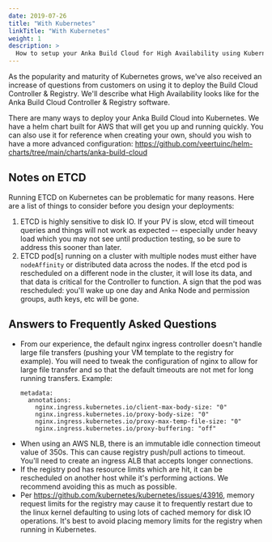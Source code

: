 ```yaml
---
date: 2019-07-26
title: "With Kubernetes"
linkTitle: "With Kubernetes"
weight: 1
description: >
  How to setup your Anka Build Cloud for High Availability using Kubernetes
---
```


As the popularity and maturity of Kubernetes grows, we've also received an increase of questions from customers on using it to deploy the Build Cloud Controller & Registry. We'll describe what High Availability looks like for the Anka Build Cloud Controller & Registry software.

There are many ways to deploy your Anka Build Cloud into Kubernetes. We have a helm chart built for AWS that will get you up and running quickly. You can also use it for reference when creating your own, should you wish to have a more advanced configuration: https://github.com/veertuinc/helm-charts/tree/main/charts/anka-build-cloud

## Notes on ETCD

Running ETCD on Kubernetes can be problematic for many reasons. Here are a list of things to consider before you design your deployments:

1. ETCD is highly sensitive to disk IO. If your PV is slow, etcd will timeout queries and things will not work as expected -- especially under heavy load which you may not see until production testing, so be sure to address this sooner than later.
2. ETCD pod\[s] running on a cluster with multiple nodes must either have `nodeAffinity` or distributed data across the nodes. If the etcd pod is rescheduled on a different node in the cluster, it will lose its data, and that data is critical for the Controller to function. A sign that the pod was rescheduled: you'll wake up one day and Anka Node and permission groups, auth keys, etc will be gone.

<!-- Our [Getting Started GitHub Repository](https://github.com/veertuinc/getting-started/tree/master#anka-build-cloud--kubernetes-anka_build_cloudkubernetes) has a few scripts available to help you run the Anka Build Cloud on your macOS device using [minikube](https://kubernetes.io/docs/setup/learning-environment/minikube/). These scripts will generate the necessary YAML you can use to deploy it into your minikube (We cannot guarantee they will work properly outside of minikube and recommend against production use). You may, of course, choose to use Deployments instead of our Statefulsets and even split your controller and registry into separate pods.

The YAML we generate includes:

- A namespace and context for Anka
- 3 ETCD pods
- 2 Build Cloud pods, each with two containers housing the Controller and Registry
- A shared volume for both Registry containers so they see the same VM Templates and Tags
- Load Balancers for each service

Here is a visual diagram for this:

{{< rawhtml >}}<center>{{< /rawhtml >}}
![installer with pkg]({{< siteurl >}}images/kubernetes-anka-build-cloud-ha-diagram.png)
{{< rawhtml >}}</center>{{< /rawhtml >}}

We must mention that the differences between how our customers have deployed Kubernetes (AWS vs. google cloud vs. self-hosted) can require significant changes from the examples we provide. We've kept our examples simple to show the configuration and the necessary connections between components. For example, exposing your load balancer for the Controller service on the network may not be required (internal DNS might be available since your CI/CD tool is also inside of Kubernetes). Or, it may require approval and a specific process due to security.

> We recommend communicating with your DevOps/Kubernetes team to handle anything missing.

Once it's up and running, you can [join your nodes to the Controller load balancer IP/hostname.]({{< relref "anka-build-cloud/getting-started/preparing-and-joining-your-nodes.md" >}})

> You will also need to expose the Registry load balancer if you want to connect your laptop to push new VM Templates or Tags. -->

## Answers to Frequently Asked Questions

- From our experience, the default nginx ingress controller doesn't handle large file transfers (pushing your VM template to the registry for example). You will need to tweak the configuration of nginx to allow for large file transfer and so that the default timeouts are not met for long running transfers. Example:
    ```
    metadata:
      annotations:
        nginx.ingress.kubernetes.io/client-max-body-size: "0"
        nginx.ingress.kubernetes.io/proxy-body-size: "0"
        nginx.ingress.kubernetes.io/proxy-max-temp-file-size: "0"
        nginx.ingress.kubernetes.io/proxy-buffering: "off"
    ```
- When using an AWS NLB, there is an immutable idle connection timeout value of 350s. This can cause registry push/pull actions to timeout. You'll need to create an ingress ALB that accepts longer connections.
- If the registry pod has resource limits which are hit, it can be rescheduled on another host while it's performing actions. We recommend avoiding this as much as possible.
- Per https://github.com/kubernetes/kubernetes/issues/43916, memory request limits for the registry may cause it to frequently restart due to the linux kernel defaulting to using lots of cached memory for disk IO operations. It's best to avoid placing memory limits for the registry when running in Kubernetes.
